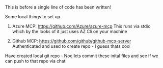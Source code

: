 This is before a single line of code has been written! 

Some local things to set up


1. Azure MCP: https://github.com/Azure/azure-mcp
This runs via stdio which by the looks of it just uses AZ Cli on your machine


2. Github MCP: https://github.com/github/github-mcp-server 
Authenticated and used to create repo - I guess thats cool

Have created local git repo - Noe lets commit these inital files and see if we can push to that repo via chat 